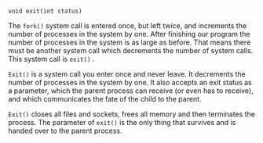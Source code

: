 ```
void exit(int status)
```

The `fork()` system call is entered once, but left twice, and increments the number of processes in the system by one. After finishing our program the number of processes in the system is as large as before. That means there must be another system call which decrements the number of system calls. This system call is `exit()` .

`Exit()` is a system call you enter once and never leave. It decrements the number of processes in the system by one. It also accepts an exit status as a parameter, which the parent process can receive (or even has to receive), and which communicates the fate of the child to the parent.

`Exit()` closes all files and sockets, frees all memory and then terminates the process. The parameter of `exit()`  is the only thing that survives and is handed over to the parent process.
